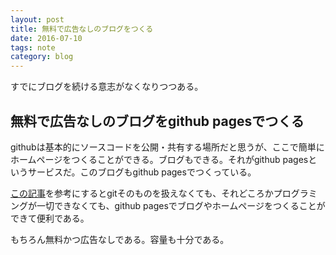 ```yaml
---
layout: post
title: 無料で広告なしのブログをつくる
date: 2016-07-10
tags: note
category: blog
---
```



すでにブログを続ける意志がなくなりつつある。


## 無料で広告なしのブログをgithub pagesでつくる

githubは基本的にソースコードを公開・共有する場所だと思うが、ここで簡単にホームページをつくることができる。ブログもできる。それがgithub pagesというサービスだ。このブログもgithub pagesでつくっている。

[この記事](http://plus.appgiga.jp/masatolan/2015/01/13/55047/)を参考にするとgitそのものを扱えなくても、それどころかプログラミングが一切できなくても、github pagesでブログやホームページをつくることができて便利である。

もちろん無料かつ広告なしである。容量も十分である。
